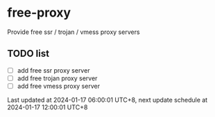 
# free-proxy
Provide free ssr / trojan / vmess proxy servers


## TODO list
- [ ] add free ssr proxy server
- [ ] add free trojan proxy server
- [ ] add free vmess proxy server

Last updated at 2024-01-17 06:00:01 UTC+8, next update schedule at 2024-01-17 12:00:01 UTC+8

